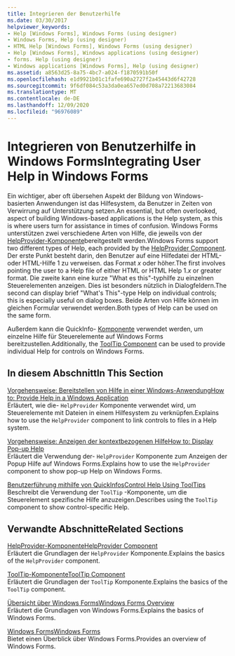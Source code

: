 ```yaml
---
title: Integrieren der Benutzerhilfe
ms.date: 03/30/2017
helpviewer_keywords:
- Help [Windows Forms], Windows Forms (using designer)
- Windows Forms, Help (using designer)
- HTML Help [Windows Forms], Windows Forms (using designer)
- Help [Windows Forms], Windows applications (using designer)
- forms. Help (using designer)
- Windows applications [Windows Forms], Help (using designer)
ms.assetid: a8563d25-8a75-4bc7-a024-f1870591b50f
ms.openlocfilehash: e1d9921b01c1fafe690a2727f2a45443d6f42728
ms.sourcegitcommit: 9f6df084c53a3da0ea657ed0d708a72213683084
ms.translationtype: MT
ms.contentlocale: de-DE
ms.lasthandoff: 12/09/2020
ms.locfileid: "96976089"
---
```

# <a name="integrating-user-help-in-windows-forms"></a><span data-ttu-id="4a186-102">Integrieren von Benutzerhilfe in Windows Forms</span><span class="sxs-lookup"><span data-stu-id="4a186-102">Integrating User Help in Windows Forms</span></span>
<span data-ttu-id="4a186-103">Ein wichtiger, aber oft übersehen Aspekt der Bildung von Windows-basierten Anwendungen ist das Hilfesystem, da Benutzer in Zeiten von Verwirrung auf Unterstützung setzen.</span><span class="sxs-lookup"><span data-stu-id="4a186-103">An essential, but often overlooked, aspect of building Windows-based applications is the Help system, as this is where users turn for assistance in times of confusion.</span></span> <span data-ttu-id="4a186-104">Windows Forms unterstützen zwei verschiedene Arten von Hilfe, die jeweils von der [HelpProvider-Komponente](../controls/helpprovider-component-windows-forms.md)bereitgestellt werden.</span><span class="sxs-lookup"><span data-stu-id="4a186-104">Windows Forms support two different types of Help, each provided by the [HelpProvider Component](../controls/helpprovider-component-windows-forms.md).</span></span> <span data-ttu-id="4a186-105">Der erste Punkt besteht darin, den Benutzer auf eine Hilfedatei der HTML-oder HTML-Hilfe 1 zu verweisen. das Format *x* oder höher.</span><span class="sxs-lookup"><span data-stu-id="4a186-105">The first involves pointing the user to a Help file of either HTML or HTML Help 1.*x* or greater format.</span></span> <span data-ttu-id="4a186-106">Die zweite kann eine kurze "What es this"-typhilfe zu einzelnen Steuerelementen anzeigen. Dies ist besonders nützlich in Dialogfeldern.</span><span class="sxs-lookup"><span data-stu-id="4a186-106">The second can display brief "What's This"-type Help on individual controls; this is especially useful on dialog boxes.</span></span> <span data-ttu-id="4a186-107">Beide Arten von Hilfe können im gleichen Formular verwendet werden.</span><span class="sxs-lookup"><span data-stu-id="4a186-107">Both types of Help can be used on the same form.</span></span>  
  
 <span data-ttu-id="4a186-108">Außerdem kann die QuickInfo- [Komponente](../controls/tooltip-component-windows-forms.md) verwendet werden, um einzelne Hilfe für Steuerelemente auf Windows Forms bereitzustellen.</span><span class="sxs-lookup"><span data-stu-id="4a186-108">Additionally, the [ToolTip Component](../controls/tooltip-component-windows-forms.md) can be used to provide individual Help for controls on Windows Forms.</span></span>  
  
## <a name="in-this-section"></a><span data-ttu-id="4a186-109">In diesem Abschnitt</span><span class="sxs-lookup"><span data-stu-id="4a186-109">In This Section</span></span>  
 [<span data-ttu-id="4a186-110">Vorgehensweise: Bereitstellen von Hilfe in einer Windows-Anwendung</span><span class="sxs-lookup"><span data-stu-id="4a186-110">How to: Provide Help in a Windows Application</span></span>](how-to-provide-help-in-a-windows-application.md)  
 <span data-ttu-id="4a186-111">Erläutert, wie die- `HelpProvider` Komponente verwendet wird, um Steuerelemente mit Dateien in einem Hilfesystem zu verknüpfen.</span><span class="sxs-lookup"><span data-stu-id="4a186-111">Explains how to use the `HelpProvider` component to link controls to files in a Help system.</span></span>  
  
 [<span data-ttu-id="4a186-112">Vorgehensweise: Anzeigen der kontextbezogenen Hilfe</span><span class="sxs-lookup"><span data-stu-id="4a186-112">How to: Display Pop-up Help</span></span>](how-to-display-pop-up-help.md)  
 <span data-ttu-id="4a186-113">Erläutert die Verwendung der- `HelpProvider` Komponente zum Anzeigen der Popup Hilfe auf Windows Forms.</span><span class="sxs-lookup"><span data-stu-id="4a186-113">Explains how to use the `HelpProvider` component to show pop-up Help on Windows Forms.</span></span>  
  
 [<span data-ttu-id="4a186-114">Benutzerführung mithilfe von QuickInfos</span><span class="sxs-lookup"><span data-stu-id="4a186-114">Control Help Using ToolTips</span></span>](control-help-using-tooltips.md)  
 <span data-ttu-id="4a186-115">Beschreibt die Verwendung der `ToolTip` -Komponente, um die Steuerelement spezifische Hilfe anzuzeigen.</span><span class="sxs-lookup"><span data-stu-id="4a186-115">Describes using the `ToolTip` component to show control-specific Help.</span></span>  
  
## <a name="related-sections"></a><span data-ttu-id="4a186-116">Verwandte Abschnitte</span><span class="sxs-lookup"><span data-stu-id="4a186-116">Related Sections</span></span>  
 [<span data-ttu-id="4a186-117">HelpProvider-Komponente</span><span class="sxs-lookup"><span data-stu-id="4a186-117">HelpProvider Component</span></span>](../controls/helpprovider-component-windows-forms.md)  
 <span data-ttu-id="4a186-118">Erläutert die Grundlagen der `HelpProvider` Komponente.</span><span class="sxs-lookup"><span data-stu-id="4a186-118">Explains the basics of the `HelpProvider` component.</span></span>  
  
 [<span data-ttu-id="4a186-119">ToolTip-Komponente</span><span class="sxs-lookup"><span data-stu-id="4a186-119">ToolTip Component</span></span>](../controls/tooltip-component-windows-forms.md)  
 <span data-ttu-id="4a186-120">Erläutert die Grundlagen der `ToolTip` Komponente.</span><span class="sxs-lookup"><span data-stu-id="4a186-120">Explains the basics of the `ToolTip` component.</span></span>  
  
 [<span data-ttu-id="4a186-121">Übersicht über Windows Forms</span><span class="sxs-lookup"><span data-stu-id="4a186-121">Windows Forms Overview</span></span>](../windows-forms-overview.md)  
 <span data-ttu-id="4a186-122">Erläutert die Grundlagen von Windows Forms.</span><span class="sxs-lookup"><span data-stu-id="4a186-122">Explains the basics of Windows Forms.</span></span>  
  
 [<span data-ttu-id="4a186-123">Windows Forms</span><span class="sxs-lookup"><span data-stu-id="4a186-123">Windows Forms</span></span>](../index.yml)  
 <span data-ttu-id="4a186-124">Bietet einen Überblick über Windows Forms.</span><span class="sxs-lookup"><span data-stu-id="4a186-124">Provides an overview of Windows Forms.</span></span>
